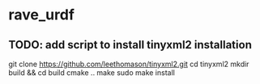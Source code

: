 # rave_urdf


## TODO: add script to install tinyxml2 installation
git clone https://github.com/leethomason/tinyxml2.git
cd tinyxml2
mkdir build && cd build
cmake ..
make
sudo make install 
